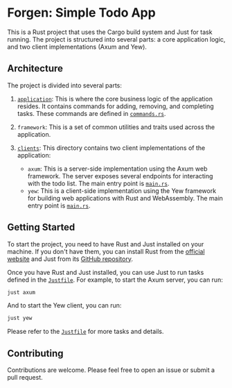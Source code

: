 # Forgen: Simple Todo App

This is a Rust project that uses the Cargo build system and Just for task running. The project is structured into several parts: a core application logic, and two client implementations (Axum and Yew).

## Architecture

The project is divided into several parts:

1. [`application`](command:_github.copilot.openRelativePath?%5B%22application%22%5D "application"): This is where the core business logic of the application resides. It contains commands for adding, removing, and completing tasks. These commands are defined in [`commands.rs`](command:_github.copilot.openSymbolInFile?%5B%22application%2Fsrc%2Fcommands.rs%22%2C%22commands.rs%22%5D "application/src/commands.rs").

2. `framework`: This is a set of common utilities and traits used across the application.

3. [`clients`](command:_github.copilot.openRelativePath?%5B%22clients%22%5D "clients"): This directory contains two client implementations of the application:
   - `axum`: This is a server-side implementation using the Axum web framework. The server exposes several endpoints for interacting with the todo list. The main entry point is [`main.rs`](command:_github.copilot.openSymbolInFile?%5B%22clients%2Faxum%2Fsrc%2Fmain.rs%22%2C%22main.rs%22%5D "clients/axum/src/main.rs").
   - `yew`: This is a client-side implementation using the Yew framework for building web applications with Rust and WebAssembly. The main entry point is [`main.rs`](command:_github.copilot.openSymbolInFile?%5B%22clients%2Fyew%2Fsrc%2Fmain.rs%22%2C%22main.rs%22%5D "clients/yew/src/main.rs").

## Getting Started

To start the project, you need to have Rust and Just installed on your machine. If you don't have them, you can install Rust from the [official website](https://www.rust-lang.org/tools/install) and Just from its [GitHub repository](https://github.com/casey/just).

Once you have Rust and Just installed, you can use Just to run tasks defined in the [`Justfile`](command:_github.copilot.openRelativePath?%5B%22Justfile%22%5D "Justfile"). For example, to start the Axum server, you can run:

```sh
just axum
```

And to start the Yew client, you can run:

```sh
just yew
```

Please refer to the [`Justfile`](command:_github.copilot.openRelativePath?%5B%22Justfile%22%5D "Justfile") for more tasks and details.

## Contributing

Contributions are welcome. Please feel free to open an issue or submit a pull request.
